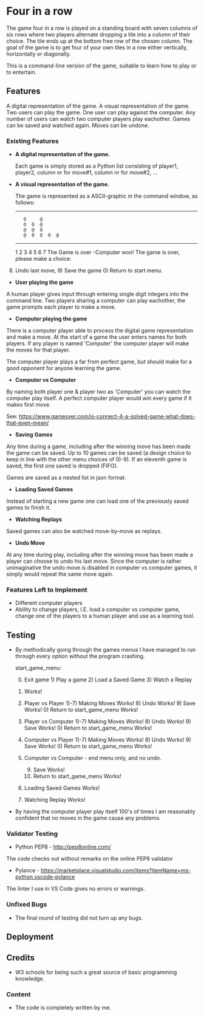 
# Four in a row

The game four in a row is played on a standing board with seven columns of six rows where two players alternate dropping
a tile into a column of their choice. The tile ends up at the bottom free row of the chosen column. The goal of the game 
is to get four of your own tiles in a row either vertically, horizontally or diagonally.

This is a command-line version of the game, suitable to learn how to play or to entertain.

## Features 

A digital representation of the game.
A visual representation of the game.
Two users can play the game.
One user can play against the computer.
Any number of users can watch two computer players play eachother.
Games can be saved and watched again.
Moves can be undone.


### Existing Features


- __A digital representation of the game.__

  Each game is simply stored as a Python list consisting of player1, player2, column nr for move#1, 
  column nr for move#2, ...

- __A visual representation of the game.__

  The game is represented as a ASCII-graphic in the command window, as follows:

   -------------------


         O     @
         O  O  @
         @  @  O      
         @  O  O  O  @
   -------------------
   1  2  3  4  5  6  7
The Game is over -Computer won!
The game is over, please make a choice:
8) Undo last move, 9) Save the game 0) Return to start menu.


- __User playing the game__

A human player gives input through entering single digit integers into the command line.
Two players sharing a computer can play eachother, the game prompts each player to make a move.


- __Computer playing the game__ 

There is a computer player able to process the digital game representation and make a move. At the 
start of a game the user enters names for both players. If any player is named 'Computer' the computer
player will make the moves for that player.

The computer player plays a far from perfect game, but should make for a good opponent for anyone learning
the game.


- __Computer vs Computer__ 

By naming both player one & player two as 'Computer' you can watch the computer play itself. A perfect 
computer player would win every game if it makes first move.

See: https://www.gamesver.com/is-connect-4-a-solved-game-what-does-that-even-mean/


- __Saving Games__ 

Any time during a game, including after the winning move has been made the game can be saved. Up to 10 
games can be saved (a design choice to keep in line with the other menu choices of 0)-9). If an eleventh
game is saved, the first one saved is dropped (FIFO).

Games are saved as a nested list in json format.


- __Loading Saved Games__

Instead of starting a new game one can load one of the previously saved games to finish it.


- __Watching Replays__

Saved games can also be watched move-by-move as replays.


- __Undo Move__

At any time during play, including after the winning move has been made a player can choose to undo his last move.
Since the computer is rather unimaginative the undo move is disabled in computer vs computer games, it simply would
repeat the same move again.


### Features Left to Implement

- Different computer players
- Ability to change players, I.E. load a computer vs computer game, change one of the players to
  a human player and use as a learning tool.


## Testing 

- By methodically going through the games menus I have managed to run through every option 
  without the program crashing.

  start_game_menu:

  0) Exit game  1) Play a game 2) Load a Saved Game 3) Watch a Replay

    0) Works!

    1) Player vs Player
        1)-7) Making Moves Works!
        8) Undo Works!
        9) Save Works!
        0) Return to start_game_menu Works!

    1) Player vs Computer
        1)-7) Making Moves Works!
        8) Undo Works!
        9) Save Works!
        0) Return to start_game_menu Works!

    1) Computer vs Player
        1)-7) Making Moves Works!
        8) Undo Works!
        9) Save Works!
        0) Return to start_game_menu Works!

    1) Computer vs Computer - end menu only, and no undo.

        9) Save Works!
        0) Return to start_game_menu Works!

    2) Loading Saved Games Works!

    3) Watching Replay Works!

- By having the computer player play itself 100's of times I am reasonably confident that no
  moves in the game cause any problems.


### Validator Testing 

- Python PEP8 - http://pep8online.com/

The code checks out without remarks on the online PEP8 validator

- Pylance - https://marketplace.visualstudio.com/items?itemName=ms-python.vscode-pylance

The linter I use in VS Code gives no errors or warnings.

### Unfixed Bugs

- The final round of testing did not turn up any bugs.

## Deployment




## Credits 

- W3 schools for being such a great source of basic programming knowledge.

### Content 

- The code is completely written by me.